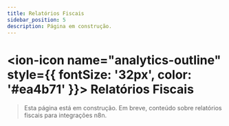 ```yaml
---
title: Relatórios Fiscais
sidebar_position: 5
description: Página em construção.
---
```


# <ion-icon name="analytics-outline" style={{ fontSize: '32px', color: '#ea4b71' }}></ion-icon> Relatórios Fiscais

> Esta página está em construção. Em breve, conteúdo sobre relatórios fiscais para integrações n8n. 